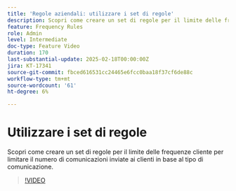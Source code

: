 ```yaml
---
title: 'Regole aziendali: utilizzare i set di regole'
description: Scopri come creare un set di regole per il limite delle frequenze cliente per limitare il numero di comunicazioni inviate ai clienti in base al tipo di comunicazione in Adobe Journey Optimizer (AJO).
feature: Frequency Rules
role: Admin
level: Intermediate
doc-type: Feature Video
duration: 170
last-substantial-update: 2025-02-18T00:00:00Z
jira: KT-17341
source-git-commit: fbced616531cc24465e6fcc0baa18f37cf6de88c
workflow-type: tm+mt
source-wordcount: '61'
ht-degree: 6%

---
```



# Utilizzare i set di regole

Scopri come creare un set di regole per il limite delle frequenze cliente per limitare il numero di comunicazioni inviate ai clienti in base al tipo di comunicazione.

>[!VIDEO](https://video.tv.adobe.com/v/3435531/?learn=on&enablevpops)
